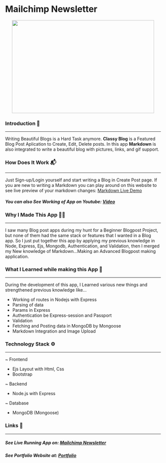 # Mailchimp Newsletter
<p align="center">
  <img width="460" height="300" src="https://i.ibb.co/7Yx1GXt/letter.png">
</p>

### Introduction 🌟
---
Writing Beautiful Blogs is a Hard Task anymore.
<strong>Classy Blog</strong> is a Featured Blog Post Aplication to Create, Edit, Delete posts. 
In this app <strong >Markdown</strong> is also integrated to write a beautiful blog with pictures, links, and gif support.

### How Does It Work 📬
---
Just Sign-up/Login yourself and start writing a Blog in Create Post page.
If you are new to writing a Markdown you can play around on this website to see live preview of your markdown changes:
[Markdown Live Demo](https://youtu.be/TIwXFr1zYrE "Markdown Live Demo")

##### You can also See Working of App on Youtube: [Video](https://youtu.be/l7fnlKt_MwY "Video")

### Why I Made This App 👨‍💻
---
I saw many Blog post apps during my hunt for a Beginner Blogpost Project, but none of them had the same stack or features that I wanted in a Blog app.
So I just put together this app by applying my previous knowledge in Node, Express, Ejs, Mongodb, Authentication, and Validation, then I merged my New knowledge of Markdown...Making an Advanced Blogpost making application.

### What I Learned while making this App 💌
---
During the development of this app, I Learned various new things and strengthened previous knowledge like...
- Working of routes in Nodejs with Express
- Parsing of data
- Params in Express
- Authentication be Express-session and Passport
- Validation
- Fetching and Posting data in MongoDB by Mongoose
- Markdown Integration and Image Upload

### Technology Stack ⚙️
---
~ Frontend 
- Ejs Layout with Html, Css
- Bootstrap

~ Backend 
- Node.js with Express

~ Database
- MongoDB (Mongoose)


### Links 🔗
---
##### See Live Running App on:  [Mailchimp Newsletter](https://mailchimpnewsletterproject.herokuapp.com/ "Mailchimp Newsletter")
##### See Portfolio Website at: [Portfolio](https://devdude.web.app/ "Portfolio")
 



